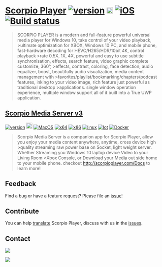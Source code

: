 # [Scorpio Player](http://scorpioplayer.com) [![version](https://img.shields.io/badge/v2.10.6.0-2020.01.21-purple.svg)](https://github.com/ScorpioPlayer/Feedback/issues) <a href="https://www.microsoft.com/store/apps/9NPKQ7SRLV1L?ocid=badge"><img src="https://assets.windowsphone.com/13484911-a6ab-4170-8b7e-795c1e8b4165/English_get_L_InvariantCulture_Default.png" alt="Microsoft Store" height="20px" /></a> [![iOS](https://img.shields.io/badge/Apple-iOS-0078d7.svg)](https://itunes.apple.com/us/app/scorpio-player/id1336519387?ls=1&mt=8) [![Build status](https://dev.azure.com/bosxixi/TPlayer/_apis/build/status/scorpio-player)](https://dev.azure.com/bosxixi/TPlayer/_build/latest?definitionId=41)

>SCORPIO PLAYER is a modern and full-feature powerful universal media player for Windows 10, take control of your video playback, >ultimate optimization for XBOX, Windows 10 PC, and mobile phone, fast-hardware decoding for HEVC/H265/HDR/10bit 4K, control playback >rate 0.5X, 1X, 4X, powerful and easy to use subtitle synchronisation, effects, search feature, video graphic complete customize, 360°, >effects, contrast, coloring, face detection, audio equalizer, boost, beautifully audio visualization, media content management with >favorites/playlist/bookmarking/chapters/podcast features, inking to your video image, rich feature just powerful as traditional desktop >applications. single window operation experience, multiple window support all of it built into a True UWP application.

## [Scorpio Media Server v3](http://scorpioplayer.com) 
[![version](https://img.shields.io/badge/v3.0.0-2019.03.01-green.svg)](https://github.com/ScorpioPlayer/Feedback/issues) <a href="https://www.microsoft.com/store/apps/9NM0XQKK5GMJ?ocid=badge"><img src="https://assets.windowsphone.com/13484911-a6ab-4170-8b7e-795c1e8b4165/English_get_L_InvariantCulture_Default.png" alt="Microsoft Store" height="20px" /></a> [![MacOS](https://img.shields.io/badge/Apple-MacOS-0078d7.svg)](http://scorpioplayer.com/downloads/Scorpio%20StreamingServer2.0_MacOS.zip) [![x64](https://img.shields.io/badge/Windows-x64-0078d7.svg)](http://scorpioplayer.com/downloads/ScorpioStreamingServer2.0_Windows.zip) [![x86](https://img.shields.io/badge/Windows-x86-0078d7.svg)](http://scorpioplayer.com/downloads/ScorpioStreamingServer2.0_Windows.zip) [![linux](https://img.shields.io/badge/Linux-x86-0078d7.svg)](http://scorpioplayer.com/downloads/ScorpioStreamingServer2.0_linux-x64.zip) [![Iot](https://img.shields.io/badge/Windows-Iot-0078d7.svg)](http://scorpioplayer.com/downloads/ScorpioStreamingServer2.0_Iot.zip)
[![Docker](https://img.shields.io/badge/Docker-0078d7.svg)](https://hub.docker.com/r/bosxixi/scorpiomediaserver)

>Scorpio Media Server is a companion app for Scorpio Player, allow you enjoy your media content anywhere, anytime, cross device high >quality streaming raw power base on Socket, light weight server. Whether Streaming you Windows 10 laptop device Video to your Living Room >Xbox Console, or Download your Media out side home to your mobile phone. checkout http://scorpioplayer.com/Docs to learn more!


## Feedback

Find a bug or have a feature request? Please file an <a href="https://github.com/ScorpioPlayer/Feedback/issues" target="_blank">issue</a>!

## Contribute

You can help [translate](https://github.com/ScorpioPlayer/Localization) Scorpio Player, discuss with us in the [issues](https://github.com/ScorpioPlayer/Feedback/issues).

## Contact

[![](https://img.shields.io/badge/Twitter-@scorpio_support-1da1f2.svg)](https://twitter.com/scorpio_support)

[![](https://img.shields.io/badge/微博-@scorpio_player-eb192d.svg)](https://weibo.com/scorpio_player)
